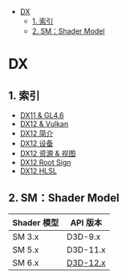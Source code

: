 - [DX](#dx)
  - [1. 索引](#1-索引)
  - [2. SM：Shader Model](#2-smshader-model)

# DX

## 1. 索引

+ [DX11 & GL4.6](./01_dx11_gl46.md)
+ [DX12 & Vulkan](./02_dx12_valkan)
+ [DX12 简介](./03_dx12_intro.md)
+ [DX12 设备](./04_dx12_device.md)
+ [DX12 资源 & 视图](./05_dx12_resource_view.md)
+ [DX12 Root Sign](./06_dx12_rootsign.md)
+ [DX12 HLSL](./07_dx12_hlsl)

## 2. SM：Shader Model

|Shader 模型|API 版本|
|--|--|
|SM 3.x|D3D-9.x|
|SM 5.x|D3D-11.x|
|SM 6.x|[D3D-12.x](https://docs.microsoft.com/en-us/windows/win32/direct3d12/direct3d-12-graphics)|